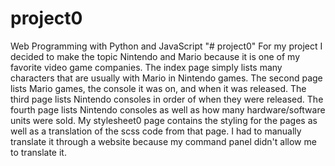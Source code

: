 # project0

Web Programming with Python and JavaScript
"# project0" 
For my project I decided to make the topic Nintendo and Mario because it is one of my favorite video game companies. The index page simply lists many characters that are usually with Mario in Nintendo games. The second page lists Mario games, the console it was on, and when it was released. The third page lists Nintendo consoles in order of when they were released. The fourth page lists Nintendo consoles as well as how many hardware/software units were sold. My stylesheet0 page contains the styling for the pages as well as a translation of the scss code from that page. I had to manually translate it through a website because my command panel didn't allow me to translate it.
